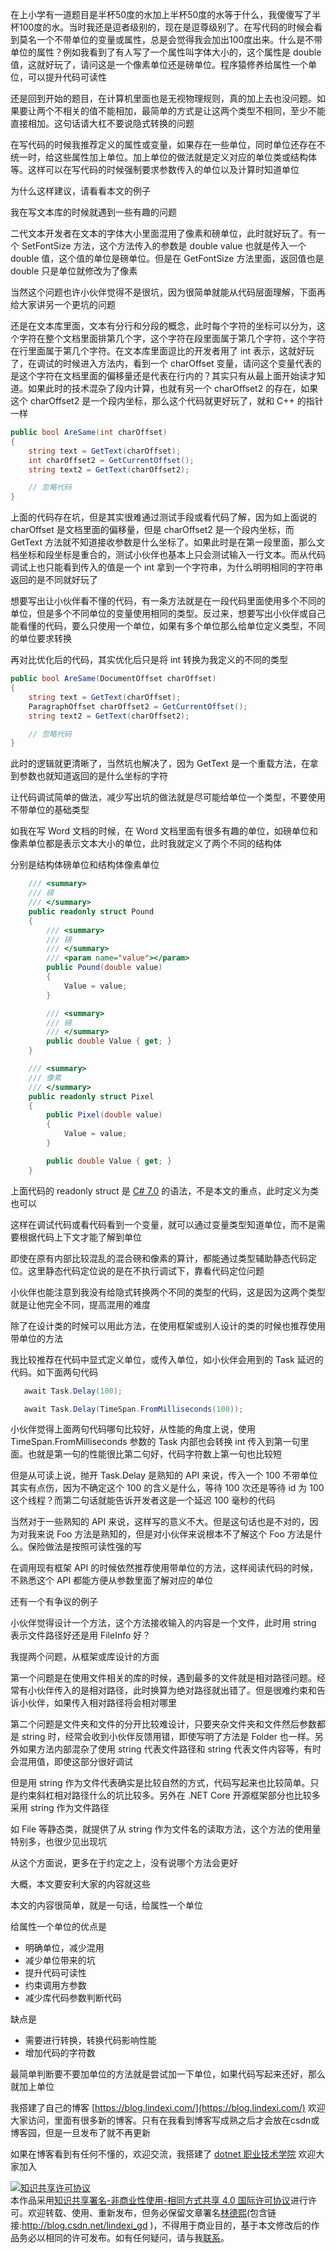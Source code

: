
在上小学有一道题目是半杯50度的水加上半杯50度的水等于什么，我傻傻写了半杯100度的水。当时我还是逗者级别的，现在是逗尊级别了。在写代码的时候会看到莫名一个不带单位的变量或属性，总是会觉得我会加出100度出来。什么是不带单位的属性？例如我看到了有人写了一个属性叫字体大小的，这个属性是 double 值，这就好玩了，请问这是一个像素单位还是磅单位。程序猿修养给属性一个单位，可以提升代码可读性

<!--more-->


<!-- CreateTime:2020/3/23 11:20:48 -->


<!-- 发布 -->

还是回到开始的题目，在计算机里面也是无视物理规则，真的加上去也没问题。如果要让两个不相关的值不能相加，最简单的方式是让这两个类型不相同，至少不能直接相加。这句话请大杠不要说隐式转换的问题

在写代码的时候我推荐定义的属性或变量，如果存在一些单位，同时单位还存在不统一时，给这些属性加上单位。加上单位的做法就是定义对应的单位类或结构体等。这样可以在写代码的时候强制要求参数传入的单位以及计算时知道单位

为什么这样建议，请看看本文的例子

我在写文本库的时候就遇到一些有趣的问题

二代文本开发者在文本的字体大小里面混用了像素和磅单位，此时就好玩了。有一个 SetFontSize 方法，这个方法传入的参数是 double value 也就是传入一个 double 值，这个值的单位是磅单位。但是在 GetFontSize 方法里面，返回值也是 double 只是单位就修改为了像素

当然这个问题也许小伙伴觉得不是很坑，因为很简单就能从代码层面理解，下面再给大家讲另一个更坑的问题

还是在文本库里面，文本有分行和分段的概念，此时每个字符的坐标可以分为，这个字符在整个文档里面排第几个字，这个字符在段里面属于第几个字符，这个字符在行里面属于第几个字符。在文本库里面逗比的开发者用了 int 表示，这就好玩了，在调试的时候进入方法内，看到一个 charOffset 变量，请问这个变量代表的是这个字符在文档里面的偏移量还是代表在行内的？其实只有从最上面开始读才知道。如果此时的技术混杂了段内计算，也就有另一个 charOffset2 的存在，如果这个 charOffset2 是一个段内坐标，那么这个代码就更好玩了，就和 C++ 的指针一样

```csharp
public bool AreSame(int charOffset)
{
	string text = GetText(charOffset);
	int charOffset2 = GetCurrentOffset();
	string text2 = GetText(charOffset2);

	// 忽略代码
}
```

上面的代码存在坑，但是其实很难通过测试手段或看代码了解，因为如上面说的 charOffset 是文档里面的偏移量，但是 charOffset2 是一个段内坐标，而 GetText 方法就不知道接收参数是什么坐标了。如果此时是在第一段里面，那么文档坐标和段坐标是重合的，测试小伙伴也基本上只会测试输入一行文本。而从代码调试上也只能看到传入的值是一个 int 拿到一个字符串，为什么明明相同的字符串返回的是不同就好玩了

想要写出让小伙伴看不懂的代码，有一条方法就是在一段代码里面使用多个不同的单位，但是多个不同单位的变量使用相同的类型。反过来，想要写出小伙伴或自己能看懂的代码，要么只使用一个单位，如果有多个单位那么给单位定义类型，不同的单位要求转换

再对比优化后的代码，其实优化后只是将 int 转换为我定义的不同的类型

```csharp
public bool AreSame(DocumentOffset charOffset)
{
	string text = GetText(charOffset);
	ParagraphOffset charOffset2 = GetCurrentOffset();
	string text2 = GetText(charOffset2);

	// 忽略代码
}
```

此时的逻辑就更清晰了，当然坑也解决了，因为 GetText 是一个重载方法，在拿到参数也就知道返回的是什么坐标的字符

让代码调试简单的做法，减少写出坑的做法就是尽可能给单位一个类型，不要使用不带单位的基础类型

如我在写 Word 文档的时候，在 Word 文档里面有很多有趣的单位，如磅单位和像素单位都是表示文本大小的单位，此时我就定义了两个不同的结构体

分别是结构体磅单位和结构体像素单位

```csharp
    /// <summary>
    /// 磅
    /// </summary>
    public readonly struct Pound
    {
        /// <summary>
        /// 磅
        /// </summary>
        /// <param name="value"></param>
        public Pound(double value)
        {
            Value = value;
        }

        /// <summary>
        /// 磅
        /// </summary>
        public double Value { get; }
    }
```

```csharp
    /// <summary>
    /// 像素
    /// </summary>
    public readonly struct Pixel
    {
        public Pixel(double value)
        {
            Value = value;
        }

        public double Value { get; }
    }
```

上面代码的 readonly struct 是 [C# 7.0](https://blog.lindexi.com/post/C-7.0.html) 的语法，不是本文的重点，此时定义为类也可以

这样在调试代码或看代码看到一个变量，就可以通过变量类型知道单位，而不是需要根据代码上下文才能了解到单位

即使在原有内部比较混乱的混合磅和像素的算计，都能通过类型辅助静态代码定位。这里静态代码定位说的是在不执行调试下，靠看代码定位问题

小伙伴也能注意到我没有给隐式转换两个不同的类型的代码，这是因为这两个类型就是让他完全不同，提高混用的难度

除了在设计类的时候可以用此方法，在使用框架或别人设计的类的时候也推荐使用带单位的方法

我比较推荐在代码中显式定义单位，或传入单位，如小伙伴会用到的 Task 延迟的代码。如下面两句代码

```csharp
   await Task.Delay(100);

   await Task.Delay(TimeSpan.FromMilliseconds(100));
```

小伙伴觉得上面两句代码哪句比较好，从性能的角度上说，使用 TimeSpan.FromMilliseconds 参数的 Task 内部也会转换 int 传入到第一句里面。也就是第一句的性能很比第二句好，代码字符数上第一句也比较短

但是从可读上说，抛开 Task.Delay 是熟知的 API 来说，传入一个 100 不带单位其实有点伤，因为不确定这个 100 的含义是什么，等待 100 次还是等待 id 为 100 这个线程？而第二句话就能告诉开发者这是一个延迟 100 毫秒的代码

当然对于一些熟知的 API 来说，这样写的意义不大。但是这句话也是不对的，因为对我来说 Foo 方法是熟知的，但是对小伙伴来说根本不了解这个 Foo 方法是什么。保险做法是按照可读性强的写

在调用现有框架 API 的时候依然推荐使用带单位的方法，这样阅读代码的时候，不熟悉这个 API 都能方便从参数里面了解对应的单位

还有一个有争议的例子

小伙伴觉得设计一个方法，这个方法接收输入的内容是一个文件，此时用 string 表示文件路径好还是用 FileInfo 好？

我提两个问题，从框架或库设计的方面

第一个问题是在使用文件相关的库的时候，遇到最多的文件就是相对路径问题。经常有小伙伴传入的是相对路径，此时换算为绝对路径就出错了。但是很难约束和告诉小伙伴，如果传入相对路径将会相对哪里

第二个问题是文件夹和文件的分开比较难设计，只要夹杂文件夹和文件然后参数都是 string 时，经常会收到小伙伴反馈用错，即使写明了方法是 Folder 也一样。另外如果方法内部混杂了使用 string  代表文件路径和 string 代表文件内容等，有时会混用值，即使这部分很好调试

但是用 string 作为文件代表确实是比较自然的方式，代码写起来也比较简单。只是约束斜杠相对路径什么的坑比较多。另外在 .NET Core 开源框架部分也比较多采用 string 作为文件路径

如 File 等静态类，就提供了从 string 作为文件名的读取方法，这个方法的使用量特别多，也很少见出现坑

从这个方面说，更多在于约定之上，没有说哪个方法会更好

大概，本文要安利大家的内容就这些

本文的内容很简单，就是一句话，给属性一个单位

给属性一个单位的优点是

- 明确单位，减少混用
- 减少单位带来的坑
- 提升代码可读性
- 约束调用方参数
- 减少库代码参数判断代码

缺点是

- 需要进行转换，转换代码影响性能
- 增加代码的字符数

最简单判断要不要加单位的方法就是尝试加一下单位，如果代码写起来还好，那么就加上单位



我搭建了自己的博客 [https://blog.lindexi.com/](https://blog.lindexi.com/) 欢迎大家访问，里面有很多新的博客。只有在我看到博客写成熟之后才会放在csdn或博客园，但是一旦发布了就不再更新

如果在博客看到有任何不懂的，欢迎交流，我搭建了 [dotnet 职业技术学院](https://t.me/dotnet_campus) 欢迎大家加入

<a rel="license" href="http://creativecommons.org/licenses/by-nc-sa/4.0/"><img alt="知识共享许可协议" style="border-width:0" src="https://licensebuttons.net/l/by-nc-sa/4.0/88x31.png" /></a><br />本作品采用<a rel="license" href="http://creativecommons.org/licenses/by-nc-sa/4.0/">知识共享署名-非商业性使用-相同方式共享 4.0 国际许可协议</a>进行许可。欢迎转载、使用、重新发布，但务必保留文章署名[林德熙](http://blog.csdn.net/lindexi_gd)(包含链接:http://blog.csdn.net/lindexi_gd )，不得用于商业目的，基于本文修改后的作品务必以相同的许可发布。如有任何疑问，请与我[联系](mailto:lindexi_gd@163.com)。